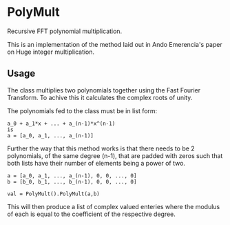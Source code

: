 # PolyMult
Recursive FFT polynomial multiplication.

This is an implementation of the method laid out in Ando Emerencia's paper on Huge integer multiplication.
## Usage
The class multiplies two polynomials together using the Fast Fourier Transform. To achive this it calculates the complex roots of unity.

The polynomials fed to the class must be in list form:
```
a_0 + a_1*x + ... + a_(n-1)*x^(n-1)
is
a = [a_0, a_1, ..., a_(n-1)]
```
Further the way that this method works is that there needs to be 2 polynomials, of the same degree (n-1), that are padded with zeros such that both lists have their number of elements being a power of two.
```
a = [a_0, a_1, ..., a_(n-1), 0, 0, ..., 0]
b = [b_0, b_1, ..., b_(n-1), 0, 0, ..., 0]

val = PolyMult().PolyMult(a,b)
```
This will then produce a list of complex valued enteries where the modulus of each is equal to the coefficient of the respective degree.
